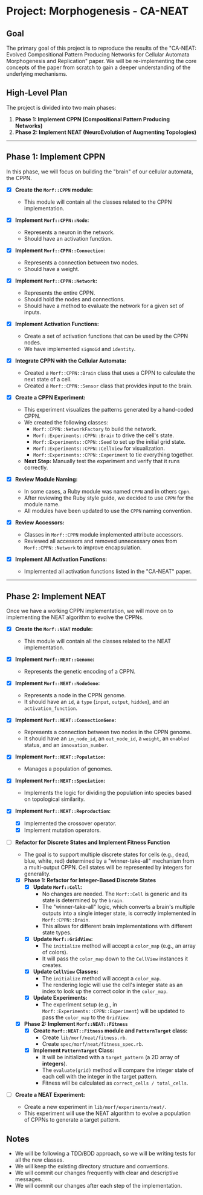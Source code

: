 # Project: Morphogenesis - CA-NEAT

## Goal

The primary goal of this project is to reproduce the results of the "CA-NEAT: Evolved
Compositional Pattern Producing Networks for Cellular Automata Morphogenesis and Replication" paper.
We will be re-implementing the core concepts of the paper from scratch to gain a deeper
understanding of the underlying mechanisms.

## High-Level Plan

The project is divided into two main phases:

1.  **Phase 1: Implement CPPN (Compositional Pattern Producing Networks)**
2.  **Phase 2: Implement NEAT (NeuroEvolution of Augmenting Topologies)**

---

## Phase 1: Implement CPPN

In this phase, we will focus on building the "brain" of our cellular automata, the CPPN.

- [x] **Create the `Morf::CPPN` module:**
  - This module will contain all the classes related to the CPPN implementation.

- [x] **Implement `Morf::CPPN::Node`:**
  - Represents a neuron in the network.
  - Should have an activation function.

- [x] **Implement `Morf::CPPN::Connection`:**
  - Represents a connection between two nodes.
  - Should have a weight.

- [x] **Implement `Morf::CPPN::Network`:**
  - Represents the entire CPPN.
  - Should hold the nodes and connections.
  - Should have a method to evaluate the network for a given set of inputs.

- [x] **Implement Activation Functions:**
  - Create a set of activation functions that can be used by the CPPN nodes.
  - We have implemented `sigmoid` and `identity`.

- [x] **Integrate CPPN with the Cellular Automata:**
  - Created a `Morf::CPPN::Brain` class that uses a CPPN to calculate the next state of a cell.
  - Created a `Morf::CPPN::Sensor` class that provides input to the brain.

- [x] **Create a CPPN Experiment:**
  - This experiment visualizes the patterns generated by a hand-coded CPPN.
  - We created the following classes:
    - `Morf::CPPN::NetworkFactory` to build the network.
    - `Morf::Experiments::CPPN::Brain` to drive the cell's state.
    - `Morf::Experiments::CPPN::Seed` to set up the initial grid state.
    - `Morf::Experiments::CPPN::CellView` for visualization.
    - `Morf::Experiments::CPPN::Experiment` to tie everything together.
  - **Next Step:** Manually test the experiment and verify that it runs correctly.

- [x] **Review Module Naming:**
  - In some cases, a Ruby module was named `CPPN` and in others `Cppn`.
  - After reviewing the Ruby style guide, we decided to use `CPPN` for the module name.
  - All modules have been updated to use the `CPPN` naming convention.

- [x] **Review Accessors:**
  - Classes in `Morf::CPPN` module implemented attribute accessors.
  - Reviewed all accessors and removed unnecessary ones from `Morf::CPPN::Network` to improve encapsulation.

- [x] **Implement All Activation Functions:**
  - Implemented all activation functions listed in the "CA-NEAT" paper.

---

## Phase 2: Implement NEAT

Once we have a working CPPN implementation, we will move on to implementing the NEAT algorithm to
evolve the CPPNs.

- [x] **Create the `Morf::NEAT` module:**
  - This module will contain all the classes related to the NEAT implementation.

- [x] **Implement `Morf::NEAT::Genome`:**
  - Represents the genetic encoding of a CPPN.

- [x] **Implement `Morf::NEAT::NodeGene`:**
  - Represents a node in the CPPN genome.
  - It should have an `id`, a `type` (`input`, `output`, `hidden`), and an `activation_function`.

- [x] **Implement `Morf::NEAT::ConnectionGene`:**
  - Represents a connection between two nodes in the CPPN genome.
  - It should have an `in_node_id`, an `out_node_id`, a `weight`, an `enabled` status, and an
    `innovation_number`.

- [x] **Implement `Morf::NEAT::Population`:**
  - Manages a population of genomes.

- [x] **Implement `Morf::NEAT::Speciation`:**
  - Implements the logic for dividing the population into species based on topological similarity.

- [x] **Implement `Morf::NEAT::Reproduction`:**
  - [x] Implemented the crossover operator.
  - [x] Implement mutation operators.

- [ ] **Refactor for Discrete States and Implement Fitness Function**
  - The goal is to support multiple discrete states for cells (e.g., dead, blue, white, red)
    determined by a "winner-take-all" mechanism from a multi-output CPPN. Cell states will be
    represented by integers for generality.

  - [x] **Phase 1: Refactor for Integer-Based Discrete States**
    - [x] **Update `Morf::Cell`:**
      - No changes are needed. The `Morf::Cell` is generic and its state is determined by the `brain`.
      - The "winner-take-all" logic, which converts a brain's multiple outputs into a single
        integer state, is correctly implemented in `Morf::CPPN::Brain`.
      - This allows for different brain implementations with different state types.
    - [x] **Update `Morf::GridView`:**
      - The `initialize` method will accept a `color_map` (e.g., an array of colors).
      - It will pass the `color_map` down to the `CellView` instances it creates.
    - [x] **Update `CellView` Classes:**
      - The `initialize` method will accept a `color_map`.
      - The rendering logic will use the cell's integer state as an index to look up the correct
        color in the `color_map`.
    - [x] **Update Experiments:**
      - The experiment setup (e.g., in `Morf::Experiments::CPPN::Experiment`) will be updated to
        pass the `color_map` to the `GridView`.

  - [x] **Phase 2: Implement `Morf::NEAT::Fitness`**
    - [x] **Create `Morf::NEAT::Fitness` module and `PatternTarget` class:**
      - Create `lib/morf/neat/fitness.rb`.
      - Create `spec/morf/neat/fitness_spec.rb`.
    - [x] **Implement `PatternTarget` Class:**
      - It will be initialized with a `target_pattern` (a 2D array of **integers**).
      - The `evaluate(grid)` method will compare the integer state of each cell with the integer in
        the target pattern.
      - Fitness will be calculated as `correct_cells / total_cells`.

- [ ] **Create a NEAT Experiment:**
  - Create a new experiment in `lib/morf/experiments/neat/`.
  - This experiment will use the NEAT algorithm to evolve a population of CPPNs to generate a
    target pattern.

## Notes

- We will be following a TDD/BDD approach, so we will be writing tests for all the new classes.
- We will keep the existing directory structure and conventions.
- We will commit our changes frequently with clear and descriptive messages.
- We will commit our changes after each step of the implementation.

